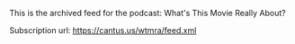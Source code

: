 This is the archived feed for the podcast: What's This Movie Really About?

Subscription url: https://cantus.us/wtmra/feed.xml
